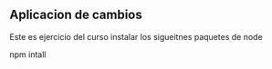 ## Aplicacion de cambios

Este es ejercicio del curso
instalar los sigueitnes paquetes de node



npm intall